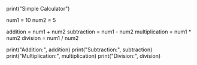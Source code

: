 print("Simple Calculator")

num1 = 10
num2 = 5

addition = num1 + num2
subtraction = num1 - num2
multiplication = num1 * num2
division = num1 / num2

print("Addition:", addition)
print("Subtraction:", subtraction)
print("Multiplication:", multiplication)
print("Division:", division)
